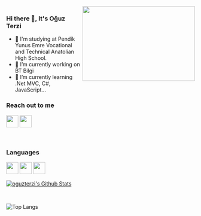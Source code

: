 <img src="https://media.giphy.com/media/26tn33aiTi1jkl6H6/giphy.gif" align="right" width="300px" height="200px">

 ### Hi there 👋, It's Oğuz Terzi

- 🏫 I'm studying at Pendik Yunus Emre Vocational and Technical Anatolian High School.
- 🔭 I’m currently working on BT Bilgi
- 🌱 I’m currently learning .Net MVC, C#, JavaScript...

### Reach out to me

[<img height="32" width="32" src="https://unpkg.com/simple-icons@v7/icons/instagram.svg" />][instagram]
[<img height="32" width="32" src="https://unpkg.com/simple-icons@v7/icons/discord.svg" padding-left="10px" />][discord]

</br>


### Languages 
<img height="32" width="32" src="https://unpkg.com/simple-icons@v7/icons/javascript.svg" />
<img height="32" width="32" src="https://unpkg.com/simple-icons@v7/icons/html5.svg" padding-left="10px" />
<img height="32" width="32" src="https://unpkg.com/simple-icons@v7/icons/css3.svg" padding-left="10px" />

</br>

[![oguzterzi's Github Stats](https://github-readme-stats.vercel.app/api?username=oguzterzi&theme=radical)](https://github.com/anuraghazra/github-readme-stats)

</br>

![Top Langs](https://github-readme-stats.vercel.app/api/top-langs/?username=oguzterzi&layout=compact)

[instagram]: https://instagram.com/oguzterzi11
[discord]: https://discord.gg/vUf5maDNGw
